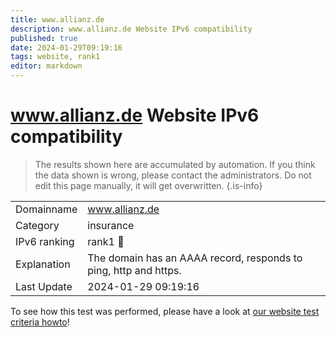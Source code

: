 ```yaml
---
title: www.allianz.de
description: www.allianz.de Website IPv6 compatibility
published: true
date: 2024-01-29T09:19:16
tags: website, rank1
editor: markdown
---
```


# www.allianz.de Website IPv6 compatibility

> The results shown here are accumulated by automation. If you think the data shown is wrong, please contact the administrators. 
> Do not edit this page manually, it will get overwritten.
{.is-info}


|   |   |
| - | - |
| Domainname | www.allianz.de
| Category | insurance |
| IPv6 ranking | rank1 :1st_place_medal: |
| Explanation | The domain has an AAAA record, responds to ping, http and https. |
| Last Update | 2024-01-29 09:19:16 |

To see how this test was performed, please have a look at [our website test criteria howto](/howto/testcriteria/website)!

